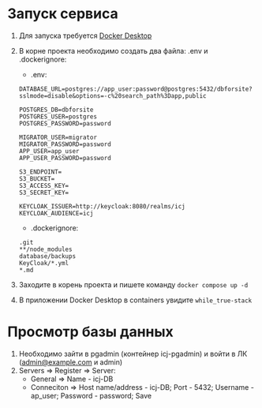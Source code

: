 # Запуск сервиса
1. Для запуска требуется [Docker Desktop](https://desktop.docker.com/win/main/amd64/Docker%20Desktop%20Installer.exe?utm_source=docker&utm_medium=webreferral&utm_campaign=docs-driven-download-win-amd64)
2. В корне проекта необходимо создать два файла: .env и .dockerignore:
    - .env:
    ```
    DATABASE_URL=postgres://app_user:password@postgres:5432/dbforsite?sslmode=disable&options=-c%20search_path%3Dapp,public

    POSTGRES_DB=dbforsite
    POSTGRES_USER=postgres
    POSTGRES_PASSWORD=password

    MIGRATOR_USER=migrator
    MIGRATOR_PASSWORD=password
    APP_USER=app_user
    APP_USER_PASSWORD=password

    S3_ENDPOINT=
    S3_BUCKET=
    S3_ACCESS_KEY=
    S3_SECRET_KEY=

    KEYCLOAK_ISSUER=http://keycloak:8080/realms/icj
    KEYCLOAK_AUDIENCE=icj
    ```

    - .dockerignore:
    ```
    .git
    **/node_modules
    database/backups
    KeyCloak/*.yml
    *.md
    ```
3. Заходите в корень проекта и пишете команду `docker compose up -d`
4. В приложении Docker Desktop в containers увидите `while_true-stack`

# Просмотр базы данных
1. Необходимо зайти в pgadmin (контейнер icj-pgadmin) и войти в ЛК (admin@example.com и admin)
2. Servers => Register => Server:
    - General => Name - icj-DB
    - Conneciton => Host name/address - icj-DB; Port - 5432; Username - ap_user; Password - password; Save

